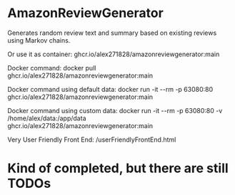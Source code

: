 # AmazonReviewGenerator

Generates random review text and summary based on existing reviews using Markov chains.

Or use it as container: ghcr.io/alex271828/amazonreviewgenerator:main

Docker command: docker pull ghcr.io/alex271828/amazonreviewgenerator:main

Docker command using default data: docker run -it --rm -p 63080:80 ghcr.io/alex271828/amazonreviewgenerator:main

Docker command using custom data: docker run -it --rm -p 63080:80 -v /home/alex/data:/app/data ghcr.io/alex271828/amazonreviewgenerator:main

Very User Friendly Front End: /userFriendlyFrontEnd.html

# Kind of completed, but there are still TODOs

